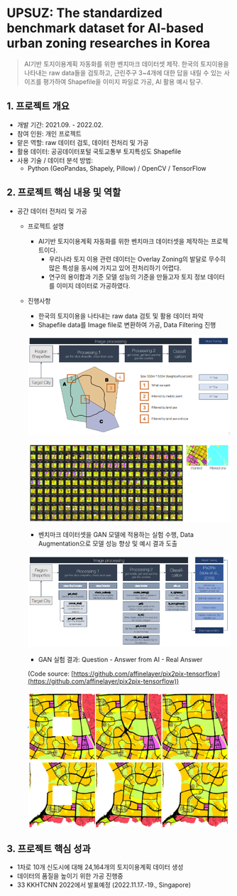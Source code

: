 # UPSUZ: **The standardized benchmark dataset for AI-based urban zoning researches in Korea**

> AI기반 토지이용계획 자동화를 위한 벤치마크 데이터셋 제작. 한국의 토지이용을 나타내는 raw data들을 검토하고, 근린주구 3~4개에 대한 답을 내릴 수 있는 사이즈를 평가하여 Shapefile을 이미지 파일로 가공, AI 활용 예시 탐구.
> 

## 1. 프로젝트 개요

- 개발 기간: 2021.09. - 2022.02.
- 참여 인원: 개인 프로젝트
- 맡은 역할: raw 데이터 검토, 데이터 전처리 및 가공
- 활용 데이터: 공공데이터포털 국토교통부 토지특성도 Shapefile
- 사용 기술 / 데이터 분석 방법:
    - Python (GeoPandas, Shapely, Pillow) / OpenCV / TensorFlow

## 2. 프로젝트 핵심 내용 및 역할

- 공간 데이터 전처리 및 가공
    - 프로젝트 설명
        - AI기반 토지이용계획 자동화를 위한 벤치마크 데이터셋을 제작하는 프로젝트이다.
            - 우리나라 토지 이용 관련 데이터는 Overlay Zoning의 발달로 무수히 많은 특성을 동시에 가지고 있어 전처리하기 어렵다.
            - 연구의 용이함과 기준 모델 성능의 기준을 만들고자 토지 정보 데이터를 이미지 데이터로 가공하였다.
    
    - 진행사항
        - 한국의 토지이용을 나타내는 raw data 검토 및 활용 데이터 파악
        - Shapefile data를 Image file로 변환하여 가공, Data Filtering 진행
        
        ![Untitled](figs/Untitled.png)
        
        ![Untitled](figs/Untitled%201.png)
        
        - 벤치마크 데이터셋을 GAN 모델에 적용하는 실험 수행, Data Augmentation으로 모델 성능 향상 및 예시 결과 도출
        
        ![Untitled](figs/Untitled%202.png)
        
        - GAN 실험 결과: Question - Answer from AI - Real Answer
        
        (Code source: [https://github.com/affinelayer/pix2pix-tensorflow](https://github.com/affinelayer/pix2pix-tensorflow))
        
        ![Untitled](figs/Untitled%203.png)
        

## 3. 프로젝트 핵심 성과

- 1차로 10개 신도시에 대해 24,164개의 토지이용계획 데이터 생성
- 데이터의 품질을 높이기 위한 가공 진행중
- 33 KKHTCNN 2022에서 발표예정 (2022.11.17.-19., Singapore)